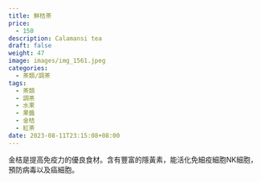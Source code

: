 ```yaml
---
title: 鮮桔茶
price:
  - 150
description: Calamansi tea
draft: false
weight: 47
image: images/img_1561.jpeg
categories:
  - 茶類/調茶
tags:
  - 茶類
  - 調茶
  - 水果
  - 果醬
  - 金桔
  - 紅茶
date: 2023-08-11T23:15:08+08:00
---
```

 金桔是提高免疫力的優良食材。含有豐富的隱黃素，能活化免細疫細胞NK細胞，預防病毒以及癌細胞。